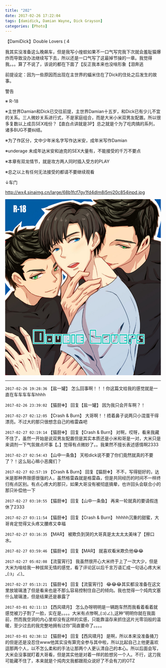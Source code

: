 ```yaml
---
title: "202"
date: 2017-02-26 17:22:04
tags: [damidick, Damian Wayne, Dick Grayson]
categories: [Photo]
---
```


<p>【DamiDick】Double Lovers ( 4<br /></p> 
<p>我其实没准备这么晚飙车，但是我写小煌蚊如果不一口气写完我下次就会羞耻猫爆炸而导致没办法继续写下去，所以还是一口气写了这最掉节操的一章。我觉得我。。。算了不说了，该说的都在下面了【反正我本来也没啥形象【泪奔逃</p> 
<p>前提设定：因为一些原因而出现在主世界的蝠米住在了Dick的住处之后发生的故事。</p> 
<p>警告</p> 
<p>※ R-18</p> 
<p>※主世界Damian和Dick已交往前提，主世界Damian十五岁，和Dick已有少儿不宜的关系。三人微妙关系进行式，不是家庭组合，而是大米小米双男友配置。所以很多复数以上成员SEX戏份？【直白点讲就是3P】总之就是个为了吃肉搞的系列，诸多BUG不要纠结。</p> 
<p>※为了作区分，文中少年米名字写作达米安，成年米写作Damian</p> 
<p>※underage 未成年达米安和迪克的SEX大量有，不能接受的千万不要点</p> 
<p>※本章有双龙情节，就是攻方两人同时插入受方的PLAY</p> 
<p>※总之以上有任何无法接受的都请不要继续观看</p> 
<p>↓车门</p> 
<p><a rel="nofollow" href="http://wx4.sinaimg.cn/large/68b1fcf7gy1fd4dlm8i5mj20c854inpd.jpg" target="_blank"  >http://wx4.sinaimg.cn/large/68b1fcf7gy1fd4dlm8i5mj20c854inpd.jpg</a><br /></p>

![](https://raw.githubusercontent.com/alicewish/meowchain247/master/img_cVZNdzJtQk9JV2Y0dFF4NVVCMU5yQTBCUUF1T1JENHdhM2l3eVE0QnBBRHBmV096UkozR2F3PT0.jpg)

---

`2017-02-26 19:28:36` 【盐一罐】 怎么回事啊！！！你这篇文给我的感觉就是一直在车车车车车hhhh

`2017-02-26 23:39:02` 【猫厨✙】 回复【盐一罐】 因为我只会开车啊？！

`2017-02-27 02:12:05` 【Crash & Burn】 大哥啊！！捂着鼻子说两只小混蛋干得漂亮。不过大的那只很想念自己的格雷森吧

`2017-02-27 02:19:14` 【猫厨✙】 回复【Crash & Burn】 对啊，哎呀，看来我藏不住了，虽然一开始是说双男友配置但是其实本质还是小米和哥是一对，大米只是来调剂一下气氛做点坏事【。】觉得有点微妙了。。我果然不擅长表述感情啊2333

`2017-02-27 02:54:43` 【山中一条鱼】 天啦dick说不要了你们竟然就真的不要了？！这么贴心嘛小恶魔们？

`2017-02-27 02:57:19` 【Crash & Burn】 回复【猫厨✙】 不不，写得挺好的，达米是那种界限感很强的人，虽然格雷森就是格雷森，但是共同经历的时间不一样终归有点区别。有点心疼大的那只，如果大哥没有被彻底搞晕，也许回头会联合小的那只补偿他一下

`2017-02-27 03:10:55` 【猫厨✙】 回复【山中一条鱼】 再来一轮就真的要请假连休了2333

`2017-02-27 03:11:54` 【猫厨✙】 回复【Crash & Burn】 hhhhh沉重的甜蜜，大哥肯定觉得又头疼又腰疼又幸福

`2017-02-27 03:16:35` 【MAR】 被欺负到哭的大哥真是太太太太美味了【擦口水。

`2017-02-27 03:59:46` 【猫厨✙】 回复【MAR】 就喜欢看米欺负他😂😂

`2017-02-27 05:02:08` 【流萤宵行】 我虽然很开心大米终于上了一次大少，但是大米为啥给我一种拔屌无情的感觉，看了评论区以后千言万语汇成一句话心疼大米\_(:з」∠)\_

`2017-02-27 05:13:21` 【猫厨✙】 回复【流萤宵行】 😂😂😂其实都没准备在这文里放玻璃渣了但是看来也是不那么容易控制住自己的倾向。我也觉得一个炖肉文塞什么玻璃渣，但是结果还是暴露了

`2017-03-01 02:11:13` 【西风啸月】 怎么办呀明明是一辆跑车然而我看着看着就感觉被刀子割了一脸，实在是。。。。大米有点惨啊\_(:з)∠)\_这种“明明你就在我面前，然而我空洞的内心里却没有这样的实感，只能靠温存来抓住这片光零羽般的温暖，至少过去的我完整地拥有过你”简直要命了。。。。

`2017-03-01 02:38:12` 【猫厨✙】 回复【西风啸月】 是啊，所以本来没准备捅刀的但是还是没忍住www他其实没有算完全参与其中啦，所以比起自己上他更喜欢逗那两个人，以不怎么柔和的手法让那两个人更认清自己的本心。所以后面会写，大米会没事就盯着大哥看，但是其实他是对着一样的脸想另一个人。不行，这刀我可能藏不住了，本来就是个炖肉文我都跟观众说好了不会有刀的OTZ
